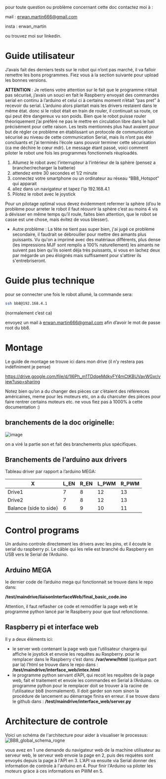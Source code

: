 pour toute question ou problème concernant cette doc contactez moi à :

mail : erwan.martin666@gmail.com 

insta : erwan_martin

ou trouvez moi sur linkedin.

# Guide utilisateur

J’avais fait des derniers tests sur le robot qui n’ont pas marché, il va falloir remettre les bons programmes. Fiez vous à la section suivante pour upload les bonnes versions.

**ATTENTION** : Je retiens votre attention sur le fait que le programme n’était pas sécurisé, j’avais un souci en fait le Raspberry envoyait des commandes serial en continu à l’arduino et celui ci à certains moment n’était “pas pret” à recevoir du serial. L’arduino alors plantait mais les drivers restaient dans le même état. donc si le robot était en train de rouler, il continuait sa route, ce qui peut être dangereux vu son poids. Bien que le robot puisse rouler théoriquement j’ai préféré ne pas le mettre en circulation libre dans le hall précisément pour cette raison. Les tests mentionnés plus haut avaient pour but de régler ce problème en établissant un protocole de communication sécurisé au niveau de cette communication Serial, mais ils n’ont pas été concluants et j’ai terminés l’école sans pouvoir terminer cette sécurisation (ca me déchire le cœur mdr). Le message étant passé, voici comment piloter le robot une fois les programmes fonctionnels réuploadés.

1. Allumez le robot avec l’interrupteur à l’intérieur de la sphère (pensez a brancher/recharger la batterie)
2. attendez entre 30 secondes et 1/2 minute
3. connectez votre smartphone ou un ordinateur au réseau “BB8_Hotspot” qui apparait
4. allez dans un navigateur et tapez l’ip 192.168.4.1
5. Pilotez le robot avec le joystick

Pour un pilotage optimal vous devez évidemment refermer la sphère (d’ou le problème pour arreter le robot il faut réouvrir la sphère c’est au moins 4 vis à dévisser en même temps qu’il roule, faites bien attention, que le robot se casse est une chose, mais évitez de vous blesser).

- Autre problème : La tête ne tient pas super bien, j'ai jugé ce problème secondaire, il faudrait se débrouiller pour mettre des aimants plus puissants. Vu qu'on a imprimé avec des matériaux différents, plus dense (les impressions MJF sont remplis a 100% naturellement) les aimants ne suivent pas bien qu'ils soient déja très puissants, si vous en lachez deux par mégarde un peu éloignés mais suffisament pour s'attirer ils s'entrebriseront.

# Guide plus technique

pour se connecter une fois le robot allumé, la commande sera:

```bash
ssh bb8@192.168.4.1
```

(normalement c’est ca)

envoyez un mail à [erwan.martin666@gmail.com](mailto:erwan.martin666@gmail.com) afin d’avoir le mot de passe root du bb8.

# Montage

Le guide de montage se trouve ici dans mon drive (il n’y restera pas indéfiniment je pense)

https://drive.google.com/file/d/1l6Ph_m1TDdqeMdkyFY4mCtKBUVavWGxr/view?usp=sharing

Notez bien qu’on a du changer des pièces car c’étaient des références américaines, meme pour les moteurs etc, on a du charcuter des pièces pour faire rentrer certains moteurs etc. ne vous fiez pas à 1000% à cette documentation :)

## branchements de la doc originelle:

![image](https://github.com/user-attachments/assets/a4b86a78-5f96-40f6-9130-fd373df78b6f)


on a viré la partie son et fait des branchements plus spécifiques.

## Branchements de l’arduino aux drivers

Tableau driver par rapport a l’arduino MEGA:

| X | L_EN | R_EN | L_PWM | R_PWM |
| --- | --- | --- | --- | --- |
| Drive1 | 7 | 8 | 12 | 13 |
| Drive2 | 7 | 8 | 12 | 13 |
| Balance (side to side) | 6 | 9 | 10 | 11 |

# Control programs

Un arduino controle directement les drivers avec les pins, et il écoute le serial du raspberry pi. Le câble qui les relie est branché du Raspberry en USB vers le Serial de l’Arduino.

## Arduino MEGA

le dernier code de  l’arduino mega qui fonctionnait se trouve dans le repo dans:

**/test/maindrive/liaisonInterfaceWeb/final_basic_code.ino**

Attention, il faut reflasher ce code et remodifier la page web et le programme python lancé par le Raspberry pour que tout refonctionne.

## Raspberry pi et interface web

Il y a deux éléments ici:

- le server web contenant la page web que l’utilisateur chargera qui affiche le joystick et envoie les requêtes au Raspberry.
pour le remplacer dans le Raspberry c’est dans: **/var/www/html** (quelque part par la)
l’html se trouve dans le repo dans : **/test/maindrive/interface_web/intex.html**
- le programme python servant d’API, qui recoit les requêtes de la page web, fait el traitement et envoie les commandes en Serial à l’Arduino.
ce programme python pour le remplacer doit se trouver à la racine de l’utilisateur bb8 (normalement). Il doit garder son nom sinon la procédure de lancement au démarrage finira en erreur.
il se trouve dans le github dans :  **/test/maindrive/interface_web/server.py**

# Architecture de controle
Voici un schéma de l'architecture pour aider à visualiser le processus:
![BB8_global_schema_rogne](https://github.com/user-attachments/assets/65465662-120b-4446-85ef-d05efff853ec)

vous avez en 1 une demande du navigateur web de la machine utilisateur au serveur web, le serveur web envoie la page en 2, puis des requètes sont envoyés depuis la page à l'API en 3. L'API va ensuite via Serial donner des information de controle à l'arduino en 4. Pour finir l'Arduino va piloter les moteurs gràce à ces informations en PWM en 5.
